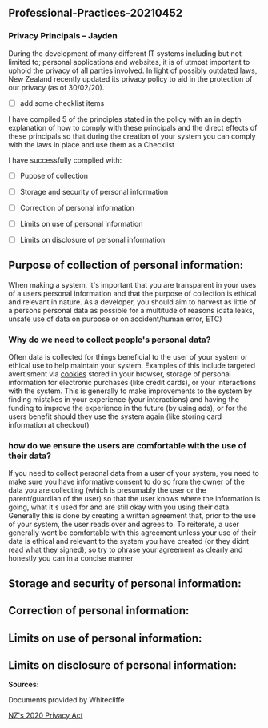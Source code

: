 ## Professional-Practices-20210452
### Privacy Principals – Jayden

During the development of many different IT systems including but not limited to; personal applications and websites, it is of utmost important to uphold the privacy of all parties involved. In light of possibly outdated laws, New Zealand recently updated its privacy policy to aid in the protection of our privacy (as of 30/02/20).

- [ ] add some checklist items
<!-- good start please add some checklist items for each principle -->

I have compiled 5 of the principles stated in the policy with an in depth explanation of how to comply with these principals and the direct effects of these principals so that during the creation of your system you can comply with the laws in place and use them as a Checklist

I have successfully complied with:
- [ ] Pupose of collection
- [ ] Storage and security of personal information
- [ ] Correction of personal information
- [ ] Limits on use of personal information
- [ ] Limits on disclosure of personal information



## **Purpose of collection of personal information:**

When making a system, it's important that you are transparent in your uses of a users personal information and that the purpose of collection is ethical and relevant in nature. As a developer, you should aim to harvest as little of a persons personal data as possible for a multitude of reasons (data leaks, unsafe use of data on purpose or on accident/human error, ETC)

### **Why do we need to collect people's personal data?**

Often data is collected for things beneficial to the user of your system or ethical use to help maintain your system. Examples of this include targeted avertisment via [cookies](https://www.allaboutcookies.org/) stored in your browser, storage of personal information for electronic purchases (like credit cards), or your interactions with the system. This is generally to make improvements to the system by finding mistakes in your experience (your interactions) and having the funding to improve the experience in the future (by using ads), or for the users benefit should they use the system again (like storing card information at checkout)

### **how do we ensure the users are comfortable with the use of their data?**

If you need to collect personal data from a user of your system, you need to make sure you have informative consent to do so from the owner of the data you are collecting (which is presumably the user or the parent/guardian of the user) so that the user knows where the information is going, what it's used for and are still okay with you using their data. Generally this is done by creating a written agreement that, prior to the use of your system, the user reads over and agrees to. To reiterate, a user generally wont be comfortable with this agreement unless your use of their data is ethical and relevant to the system you have created (or they didnt read what they signed), so try to phrase your agreement as clearly and honestly you can in a concise manner  

## **Storage and security of personal information:**


## **Correction of personal information:**


## **Limits on use of personal information:**


## **Limits on disclosure of personal information:**



**Sources:**

Documents provided by Whitecliffe

[NZ's 2020 Privacy Act](https://www.legislation.govt.nz/act/public/2020/0031/latest/LMS23223.html)

